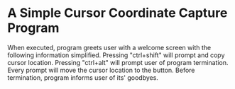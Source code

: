 # A Simple Cursor Coordinate Capture Program

When executed, program greets user with a welcome screen with the following information simplified.
Pressing "ctrl+shift" will prompt and copy cursor location.
Pressing "ctrl+alt" will prompt user of program termination.
Every prompt will move the cursor location to the button.
Before termination, program informs user of its' goodbyes.
